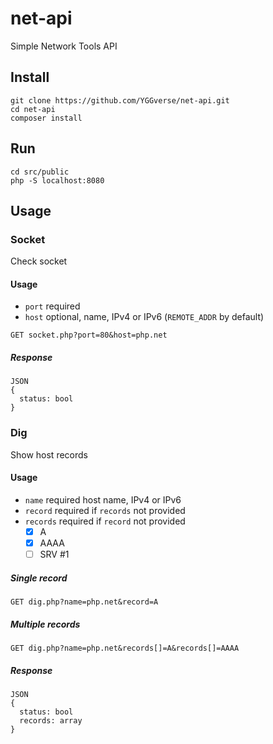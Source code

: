 # net-api

Simple Network Tools API

## Install

```
git clone https://github.com/YGGverse/net-api.git
cd net-api
composer install
```

## Run

```
cd src/public
php -S localhost:8080
```

## Usage

### Socket

Check socket

#### Usage

* `port` required
* `host` optional, name, IPv4 or IPv6 (`REMOTE_ADDR` by default)

```
GET socket.php?port=80&host=php.net
```

##### Response

```
JSON
{
  status: bool
}
```

### Dig

Show host records

#### Usage

* `name` required host name, IPv4 or IPv6
* `record` required if `records` not provided
* `records` required if `record` not provided
  + [x] A
  + [x] AAAA
  + [ ] SRV #1

##### Single record

```
GET dig.php?name=php.net&record=A
```

##### Multiple records

```
GET dig.php?name=php.net&records[]=A&records[]=AAAA
```

##### Response

```
JSON
{
  status: bool
  records: array
}
```